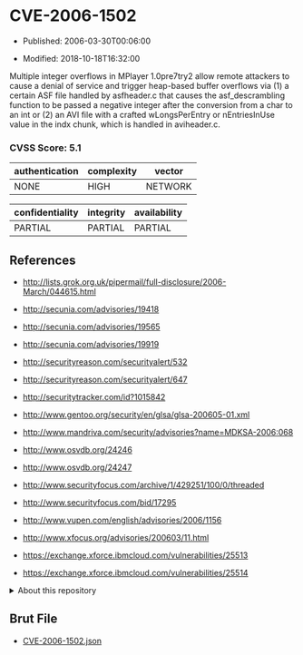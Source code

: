 # CVE-2006-1502

- Published: 2006-03-30T00:06:00

- Modified: 2018-10-18T16:32:00

Multiple integer overflows in MPlayer 1.0pre7try2 allow remote attackers to cause a denial of service and trigger heap-based buffer overflows via (1) a certain ASF file handled by asfheader.c that causes the asf_descrambling function to be passed a negative integer after the conversion from a char to an int or (2) an AVI file with a crafted wLongsPerEntry or nEntriesInUse value in the indx chunk, which is handled in aviheader.c.

### CVSS Score: **5.1**

| authentication | complexity | vector |
| --- | --- | --- |
| NONE | HIGH | NETWORK |

| confidentiality | integrity | availability |
| --- | --- | --- |
| PARTIAL | PARTIAL | PARTIAL |

## References

* http://lists.grok.org.uk/pipermail/full-disclosure/2006-March/044615.html

* http://secunia.com/advisories/19418

* http://secunia.com/advisories/19565

* http://secunia.com/advisories/19919

* http://securityreason.com/securityalert/532

* http://securityreason.com/securityalert/647

* http://securitytracker.com/id?1015842

* http://www.gentoo.org/security/en/glsa/glsa-200605-01.xml

* http://www.mandriva.com/security/advisories?name=MDKSA-2006:068

* http://www.osvdb.org/24246

* http://www.osvdb.org/24247

* http://www.securityfocus.com/archive/1/429251/100/0/threaded

* http://www.securityfocus.com/bid/17295

* http://www.vupen.com/english/advisories/2006/1156

* http://www.xfocus.org/advisories/200603/11.html

* https://exchange.xforce.ibmcloud.com/vulnerabilities/25513

* https://exchange.xforce.ibmcloud.com/vulnerabilities/25514

<details>
<summary>About this repository</summary> 

  This repository is part of the project [Live Hack CVE](https://github.com/Live-Hack-CVE). Main website can be found [www.live-hack.org](https://www.live-hack.org) 
  
  Made by [Sn0wAlice](https://github.com/Sn0wAlice) for the people that care about security and need to have a feed of the latest CVEs. Hope you enjoy it, don't forget to star the repo and follow me on [Twitter](https://twitter.com/Sn0wAlice) and [Github](https://github.com/Sn0wAlice). And that is my [personnal website](https://www.alice-snow.me/)

  - [Home Page](https://github.com/Live-Hack-CVE)
  - [Framework](https://github.com/Live-Hack-CVE/cve-framework)
  - [CVE database](https://github.com/Live-Hack-CVE/full_database)
  - [Changelog](https://github.com/Live-Hack-CVE/Changelog)
</details>

## Brut File

* [CVE-2006-1502.json](https://raw.githubusercontent.com/Live-Hack-CVE/full_database/main/cves/2006/CVE-2006-1502.json)


